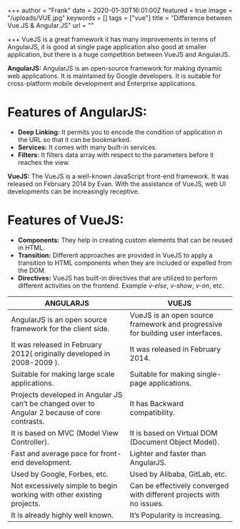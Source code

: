 +++
author = "Frank"
date = 2020-01-30T16:01:00Z
featured = true
image = "/uploads/VUE.jpg"
keywords = []
tags = ["vue"]
title = "Difference between Vue.JS & Angular.JS"
url = ""

+++
VueJS is a great framework it has many improvements in terms of AngularJS, it is good at single page application also good at smaller application, but there is a huge competition between VueJS and AngularJS.

<!--more-->

**AngularJS:** AngularJS is an open-source framework for making dynamic web applications. It is maintained by Google developers. It is suitable for cross-platform mobile development and Enterprise applications.

# Features of AngularJS: 

* **Deep Linking:** It permits you to encode the condition of application in the URL so that it can be bookmarked.
* **Services:** It comes with many built-in services.
* **Filters:** It filters data array with respect to the parameters before it reaches the view.

**VueJS:** The VueJS is a well-known JavaScript front-end framework. It was released on February 2014 by Evan. With the assistance of VueJS, web UI developments can be increasingly receptive.

# Features of VueJS: 

* **Components:** They help in creating custom elements that can be reused in HTML.
* **Transition:** Different approaches are provided in VueJS to apply a transition to HTML components when they are included or expelled from the DOM.
* **Directives:** VueJS has built-in directives that are utilized to perform different activities on the frontend. Example _v-else_, _v-show_, _v-on_, etc.


| ANGULARJS | VUEJS |
| --- | --- |
| AngularJS is an open source framework for the client side. | VueJS is an open source framework and progressive for building user interfaces. |
| It was released in February 2012( originally developed in 2008-2009 ). | It was released in February 2014. |
| Suitable for making large scale applications. | Suitable for making single-page applications. |
| Projects developed in Angular JS can’t be changed over to Angular 2 because of core contrasts. | It has Backward compatibility. |
| It is based on MVC (Model View Controller). | It is based on Virtual DOM (Document Object Model). |
| Fast and average pace for front-end development. | Lighter and faster than AngularJS. |
| Used by Google, Forbes, etc. | Used by Alibaba, GitLab, etc. |
| Not excessively simple to begin working with other existing projects. | Can be effectively converged with different projects with no issues. |
| It is already highly well known. | It’s Popularity is increasing. |